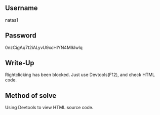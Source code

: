 ## Username
natas1

## Password
0nzCigAq7t2iALyvU9xcHlYN4MlkIwlq

## Write-Up
Rightclicking has been blocked.
Just use Devtools(F12), and check HTML code.

## Method of solve
Using Devtools to view HTML source code.
